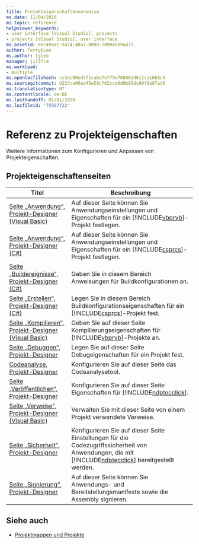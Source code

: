 ```yaml
---
title: Projekteigenschaftenverweise
ms.date: 11/04/2016
ms.topic: reference
helpviewer_keywords:
- user interface [Visual Studio], projects
- projects [Visual Studio], user interface
ms.assetid: eec49aec-5474-48a7-889d-709045b9a475
author: TerryGLee
ms.author: tglee
manager: jillfra
ms.workload:
- multiple
ms.openlocfilehash: cc3ec00ed771caba7e779e708801d611ca16b8c5
ms.sourcegitcommit: d233ca00ad45e50cf62cca0d0b95dc69f0a87ad6
ms.translationtype: HT
ms.contentlocale: de-DE
ms.lasthandoff: 01/01/2020
ms.locfileid: "75567722"
---
```

# <a name="project-properties-reference"></a>Referenz zu Projekteigenschaften

Weitere Informationen zum Konfigurieren und Anpassen von Projekteigenschaften.

## <a name="project-properties-pages"></a>Projekteigenschaftenseiten

| Titel | Beschreibung |
| - | - |
| [Seite „Anwendung“, Projekt-Designer (Visual Basic)](../../ide/reference/application-page-project-designer-visual-basic.md) | Auf dieser Seite können Sie Anwendungseinstellungen und Eigenschaften für ein [!INCLUDE[vbprvb](../../code-quality/includes/vbprvb_md.md)]-Projekt festlegen. |
| [Seite „Anwendung“, Projekt-Designer (C#)](../../ide/reference/application-page-project-designer-csharp.md) | Auf dieser Seite können Sie Anwendungseinstellungen und Eigenschaften für ein [!INCLUDE[csprcs](../../data-tools/includes/csprcs_md.md)]-Projekt festlegen. |
| [Seite „Buildereignisse“, Projekt-Designer (C#)](../../ide/reference/build-events-page-project-designer-csharp.md) | Geben Sie in diesem Bereich Anweisungen für Buildkonfigurationen an. |
| [Seite „Erstellen“, Projekt-Designer (C#)](../../ide/reference/build-page-project-designer-csharp.md) | Legen Sie in diesem Bereich Buildkonfigurationseigenschaften für ein [!INCLUDE[csprcs](../../data-tools/includes/csprcs_md.md)]-Projekt fest. |
| [Seite „Kompilieren“, Projekt-Designer (Visual Basic)](../../ide/reference/compile-page-project-designer-visual-basic.md) | Geben Sie auf dieser Seite Kompilierungseigenschaften für [!INCLUDE[vbprvb](../../code-quality/includes/vbprvb_md.md)]-Projekte an. |
| [Seite „Debuggen“, Projekt-Designer](../../ide/reference/debug-page-project-designer.md) | Legen Sie auf dieser Seite Debugeigenschaften für ein Projekt fest. |
| [Codeanalyse, Projekt-Designer](../../ide/reference/code-analysis-project-designer.md) | Konfigurieren Sie auf dieser Seite das Codeanalysetool. |
| [Seite „Veröffentlichen“, Projekt-Designer](../../ide/reference/publish-page-project-designer.md) | Konfigurieren Sie auf dieser Seite Eigenschaften für [!INCLUDE[ndptecclick](../../deployment/includes/ndptecclick_md.md)]. |
| [Seite „Verweise“, Projekt-Designer (Visual Basic)](../../ide/reference/references-page-project-designer-visual-basic.md) | Verwalten Sie mit dieser Seite von einem Projekt verwendete Verweise. |
| [Seite „Sicherheit“, Projekt-Designer](../../ide/reference/security-page-project-designer.md) | Konfigurieren Sie auf dieser Seite Einstellungen für die Codezugriffssicherheit von Anwendungen, die mit [!INCLUDE[ndptecclick](../../deployment/includes/ndptecclick_md.md)] bereitgestellt werden. |
| [Seite „Signierung“, Projekt-Designer](../../ide/reference/signing-page-project-designer.md) | Auf dieser Seite können Sie Anwendungs- und Bereitstellungsmanifeste sowie die Assembly signieren. |

## <a name="see-also"></a>Siehe auch

- [Projektmappen und Projekte](../../ide/solutions-and-projects-in-visual-studio.md)
